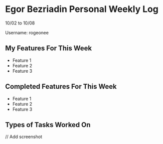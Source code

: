 # Egor Bezriadin Personal Weekly Log

10/02 to 10/08

Username: rogeonee

## My Features For This Week

- Feature 1
- Feature 2
- Feature 3

## Completed Features For This Week

- Feature 1
- Feature 2
- Feature 3

## Types of Tasks Worked On

// Add screenshot
